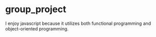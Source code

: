 # group_project
I enjoy javascript because it utilizes both functional programming and object-oriented programming.